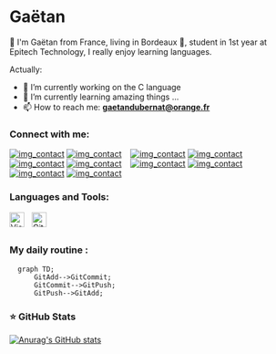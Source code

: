 # Gaëtan
👋 I'm Gaëtan from France, living in Bordeaux 🍷, student in 1st year at Epitech Technology, I really enjoy learning languages. 

Actually:

- 🔭 I’m currently working on the C language
- 🌱 I’m currently learning amazing things ...
- 📫 How to reach me: **gaetandubernat@orange.fr**

### Connect with me:

[![img_contact](./img/github/globe-light.svg)](https://aaaaaaa.com#gh-light-mode-only)
[![img_contact](./img/github/globe-dark.svg)](https://aaaaaaa.com#gh-dark-mode-only)
&nbsp;&nbsp;
[![img_contact](./img/github/youtube-light.svg)](https://go.aaaaaaa.com/youtube#gh-light-mode-only)
[![img_contact](./img/github/youtube-dark.svg)](https://go.aaaaaaa.com/youtube#gh-dark-mode-only)
&nbsp;&nbsp;
[![img_contact](./img/github/twitter-light.svg)](https://twitter.com/aaaaaaa#gh-light-mode-only)
[![img_contact](./img/github/twitter-dark.svg)](https://twitter.com/aaaaaaa#gh-dark-mode-only)
&nbsp;&nbsp;
[![img_contact](./img/github/linkedin-light.svg)](https://www.linkedin.com/in/gaëtan-dubernat-a48083260/#gh-light-mode-only)
[![img_contact](./img/github/linkedin-dark.svg)](https://www.linkedin.com/in/gaëtan-dubernat-a48083260/#gh-dark-mode-only)
&nbsp;&nbsp;
[![img_contact](./img/github/instagram-light.svg)](https://instagram.com/aaaaaaaaaaa#gh-light-mode-only)
[![img_contact](./img/github/instagram-dark.svg)](https://instagram.com/aaaaaaaaaaa#gh-dark-mode-only)

### Languages and Tools:

<img align="left" alt="Visual Studio Code" width="26px" src="https://cdn.jsdelivr.net/gh/devicons/devicon/icons/vscode/vscode-original.svg" style="padding-right:10px;" />
<img align="left" alt="Git" width="26px" src="https://cdn.jsdelivr.net/gh/devicons/devicon/icons/git/git-original.svg" style="padding-right:10px;" />

<br />
<br />

### My daily routine :

```mermaid
  graph TD;
      GitAdd-->GitCommit;
      GitCommit-->GitPush;
      GitPush-->GitAdd;
```

### ⭐ GitHub Stats

[![Anurag's GitHub stats](https://github-readme-stats.vercel.app/api?username=IIIDei&show_icons=true&hide_border=false&title_color=3B1F94f&icon_color=FFE500&bg_color=09131B&text_color=ffffff&border_color=0c1a25)](https://github.com/anuraghazra/github-readme-stats)
